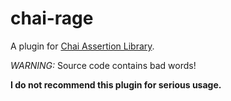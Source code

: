 # chai-rage

A plugin for [Chai Assertion Library](http://chaijs.com/).

*WARNING:* Source code contains bad words!

**I do not recommend this plugin for serious usage.**
